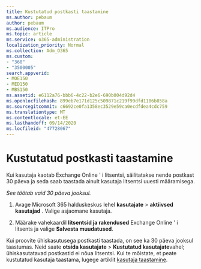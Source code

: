 ```yaml
---
title: Kustutatud postkasti taastamine
ms.author: pebaum
author: pebaum
ms.audience: ITPro
ms.topic: article
ms.service: o365-administration
localization_priority: Normal
ms.collection: Adm_O365
ms.custom:
- "360"
- "3500005"
search.appverid:
- MOE150
- MED150
- MBS150
ms.assetid: e6112a76-bbb6-4c22-b2e6-690b004d92d4
ms.openlocfilehash: 899eb7e171d125c509871c219f99dfd1106b858a
ms.sourcegitcommit: c6692ce0fa1358ec3529e59ca0ecdfdea4cdc759
ms.translationtype: MT
ms.contentlocale: et-EE
ms.lasthandoff: 09/14/2020
ms.locfileid: "47728067"
---
```

# <a name="restore-a-deleted-mailbox"></a>Kustutatud postkasti taastamine

Kui kasutaja kaotab Exchange Online ' i litsentsi, säilitatakse nende postkast 30 päeva ja seda saab taastada ainult kasutaja litsentsi uuesti määramisega.
  
 *See töötab vaid 30 päeva jooksul.*  
  
1. Avage Microsoft 365 halduskeskus lehel **kasutajate** \> **aktiivsed kasutajad** . Valige asjaomane kasutaja.

2. Määrake vahekaardil **litsentsid ja rakendused** Exchange Online ' i litsents ja valige **Salvesta muudatused**.

Kui proovite ühiskasutusega postkasti taastada, on see ka 30 päeva jooksul taastumas. Neid saate **otsida kasutajate** \> **Kustutatud kasutajate**vahel; ühiskasutatavad postkastid ei nõua litsentsi. Kui te mõistate, et peate kustutatud kasutaja taastama, lugege artiklit [kasutaja taastamine](https://docs.microsoft.com/microsoft-365/admin/add-users/restore-user).
  